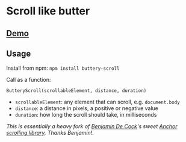 # Scroll like butter

## [Demo](http://codepen.io/iest/pen/VYpXJy)

## Usage

Install from npm: `npm install buttery-scroll`

Call as a function:

`ButteryScroll(scrollableElement, distance, duration)`

- `scrollableElement`: any element that can scroll, e.g. `document.body`
- `distance`: a distance in pixels, a positive or negative value
- `duration`: how long the scroll should take, in milliseconds

_This is essentially a heavy fork of [Benjamin De Cock](https://twitter.com/bdc)'s sweet [Anchor scrolling library](https://github.com/bendc/anchor-scroll). Thanks Benjamin!_.
